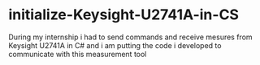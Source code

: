 # initialize-Keysight-U2741A-in-CS
During my internship i had to send commands and receive mesures from Keysight U2741A in C# and i am putting the code i developed to communicate with this measurement tool
